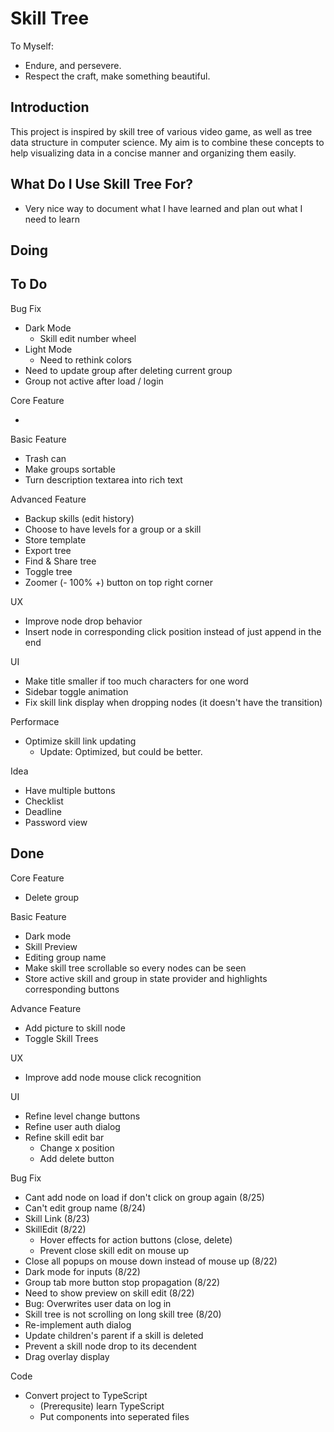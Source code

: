 # Skill Tree

To Myself:

- Endure, and persevere.
- Respect the craft, make something beautiful.

## Introduction

This project is inspired by skill tree of various video game, as well as tree data structure in computer science.
My aim is to combine these concepts to help visualizing data in a concise manner and organizing them easily.

## What Do I Use Skill Tree For?

- Very nice way to document what I have learned and plan out what I need to learn

## Doing



## To Do

Bug Fix

- Dark Mode
  - Skill edit number wheel
- Light Mode
  - Need to rethink colors
- Need to update group after deleting current group
- Group not active after load / login

Core Feature

-

Basic Feature

- Trash can
- Make groups sortable
- Turn description textarea into rich text

Advanced Feature

- Backup skills (edit history)
- Choose to have levels for a group or a skill
- Store template
- Export tree
- Find & Share tree
- Toggle tree
- Zoomer (- 100% +) button on top right corner

UX

- Improve node drop behavior
- Insert node in corresponding click position instead of just append in the end

UI

- Make title smaller if too much characters for one word
- Sidebar toggle animation
- Fix skill link display when dropping nodes (it doesn't have the transition)

Performace

- Optimize skill link updating
  - Update: Optimized, but could be better.

Idea

- Have multiple buttons
- Checklist
- Deadline
- Password view

## Done

Core Feature

- Delete group

Basic Feature

- Dark mode
- Skill Preview
- Editing group name
- Make skill tree scrollable so every nodes can be seen
- Store active skill and group in state provider and highlights corresponding buttons

Advance Feature

- Add picture to skill node
- Toggle Skill Trees

UX

- Improve add node mouse click recognition

UI

- Refine level change buttons
- Refine user auth dialog
- Refine skill edit bar
  - Change x position
  - Add delete button

Bug Fix

- Cant add node on load if don't click on group again (8/25)
- Can't edit group name (8/24)
- Skill Link (8/23)
- SkillEdit (8/22)
  - Hover effects for action buttons (close, delete)
  - Prevent close skill edit on mouse up
- Close all popups on mouse down instead of mouse up (8/22)
- Dark mode for inputs (8/22)
- Group tab more button stop propagation (8/22)
- Need to show preview on skill edit (8/22)
- Bug: Overwrites user data on log in
- Skill tree is not scrolling on long skill tree (8/20)
- Re-implement auth dialog
- Update children's parent if a skill is deleted
- Prevent a skill node drop to its decendent
- Drag overlay display

Code

- Convert project to TypeScript
  - (Prerequsite) learn TypeScript
  - Put components into seperated files
